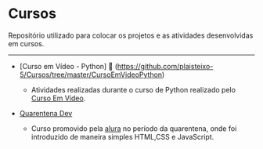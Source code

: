 # Cursos
Repositório utilizado para colocar os projetos e as atividades desenvolvidas em cursos.
***

* [Curso em Vídeo - Python] :snake: (https://github.com/plaisteixo-5/Cursos/tree/master/CursoEmVideoPython)
   * Atividades realizadas durante o curso de Python realizado pelo [Curso Em Vídeo](https://www.youtube.com/user/cursosemvideo/featured).

* [Quarentena Dev](https://github.com/plaisteixo-5/Cursos/tree/master/DevQuarentena)
   * Curso promovido pela [alura](https://www.alura.com.br/quarentenadev) no período da quarentena, onde foi introduzido de maneira simples HTML,CSS e JavaScript.
